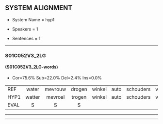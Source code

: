 
## SYSTEM ALIGNMENT

- System Name = hyp1

- Speakers = 1

- Sentences = 1

---

### S01C052V3_2LG

#### (S01C052V3_2LG-words)

- Cor=75.6%	Sub=22.0%	Del=2.4%	Ins=0.0%

|  |  |  |  |  |  |  |  |  |  |  |  |  |  |  |  |  |  |  |  |  |  |  |  |  |  |  |  |  |  |  |  |  |  |  |  |  |  |  |  |  |  |
|:--- |:---:|:---:|:---:|:---:|:---:|:---:|:---:|:---:|:---:|:---:|:---:|:---:|:---:|:---:|:---:|:---:|:---:|:---:|:---:|:---:|:---:|:---:|:---:|:---:|:---:|:---:|:---:|:---:|:---:|:---:|:---:|:---:|:---:|:---:|:---:|:---:|:---:|:---:|:---:|:---:|:---:|
| REF | water | mevrouw | drogen | winkel | auto | schouders | verhaal | koning | moeilijk | speelplaats | drinken | hoofdpijn | regen | vliegtuig | stoppen | opnieuw | gooien | sneeuwen | moeder | liedje | potlood | fietsbel | vinger | dichtbij | meisje | chauffeur | muziek | waarom | scheuren | lawaai | zwemmen | vuurwerk | appel | * | cola | kussen | eerste | circus | kleuren | voetbal | vlinder |
| HYP1 | watter | mevroal | trogen | winkel | auto | schouders | verhaal | koning | moeilijk | speelplaat | drinken | hoofdpijn | regen | vliegtuig | stoppen | opnieuw | gooien | sneeuwen | moeder | vliedje | potlood | vietsbel | vinger | dichtbij | meisje | chauffeur | muziek | waarom | scheuren | wawaai | zwemmen | vuurwerk | appel |  | kola | kussen | eerste | circus | kleuren | voetbal | vlienden |
| EVAL | S | S | S |  |  |  |  |  |  | S |  |  |  |  |  |  |  |  |  | S |  | S |  |  |  |  |  |  |  | S |  |  |  | D | S |  |  |  |  |  | S |
---

---
